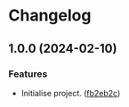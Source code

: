 # Changelog

## 1.0.0 (2024-02-10)


### Features

* Initialise project. ([fb2eb2c](https://github.com/regseb/jfather/commit/fb2eb2caf264bfce6e70b41e1e402ff3c34ac0fa))
